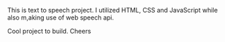 This is text to speech project.
I utilized HTML, CSS and JavaScript while also m,aking use of web speech api.

Cool project to build. Cheers
